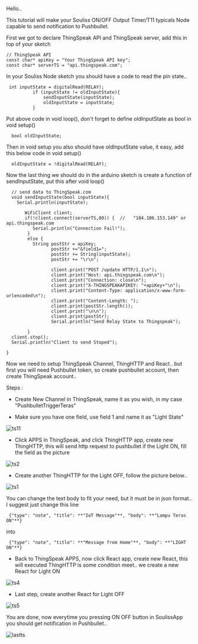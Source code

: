Hello..

This tutorial will make your Souliss ON/OFF Output Timer/T11 typicals Node capable to send notification to Pushbullet.

First we got to declare ThingSpeak API and ThingSpeak server, add this in top of your sketch

```
// ThingSpeak API
const char* apiKey = "Your ThingSpeak API key";
const char* serverTS = "api.thingspeak.com";
```

In your Souliss Node sketch you should have a code to read the pin state..

`````
 int inputState = digitalRead(RELAY);
          if (inputState != oldInputState){
              sendInputState(inputState);
              oldInputState = inputState;
          } 
`````

Put above code in void loop(), don't forget to define oldInputState as bool in void setup()

`  
  bool oldInputState;
` 

Then in void setup you also should have oldInputState value, it easy, add this below code in void setup()  

`  
  oldInputState = !digitalRead(RELAY);
`  

Now the last thing we should do in the arduino sketch is create a function of sendInputState, put this after void loop()

``````````````````````````````
  // send data to ThingSpeak.com
  void sendInputState(bool inputState){
    Serial.println(inputState); 
 
       WiFiClient client;
       if(!client.connect(serverTS,80)) {  //   "184.106.153.149" or api.thingspeak.com
          Serial.println("Connection Fail!");
        }
        else {
          String postStr = apiKey;
                 postStr +="&field1=";
                 postStr += String(inputState);
                 postStr += "\r\n";
 
                 client.print("POST /update HTTP/1.1\n");
                 client.print("Host: api.thingspeak.com\n");
                 client.print("Connection: close\n");
                 client.print("X-THINGSPEAKAPIKEY: "+apiKey+"\n");
                 client.print("Content-Type: application/x-www-form-urlencoded\n");
                 client.print("Content-Length: ");
                 client.print(postStr.length());
                 client.print("\n\n");
                 client.print(postStr);
                 Serial.println("Send Relay State to Thingspeak");
 
        }
  client.stop();
  Serial.println("Client to send Stoped");
  
}
``````````````````````````````

Now we need to setup ThingSpeak Channel, ThingHTTP and React.. but first you will need Pushbullet token, so create pushbullet account, then create ThingSpeak account..

Steps :

- Create New Channel in ThingSpeak, name it as you wish, in my case "PushbulletTriggerTeras"

- Make sure you have one field, use field 1 and name it as "Light State"

![ts11](https://cloud.githubusercontent.com/assets/12625575/8893820/87afe1ac-33ca-11e5-8455-b6cdfa0fc7f2.PNG)

- Click APPS in ThingSpeak, and click ThingHTTP app, create new ThingHTTP, this will send http request to pushbullet if the Light ON, fill the field as the picture

![ts2](https://cloud.githubusercontent.com/assets/12625575/8893826/d39051e2-33ca-11e5-9600-716a0502995a.PNG)

- Create another ThingHTTP for the Light OFF, follow the picture below..

![ts1](https://cloud.githubusercontent.com/assets/12625575/8893767/f16cc176-33c7-11e5-84c5-541380c2a40a.PNG)

You can change the text body to fit your need, but it must be in json format.. I suggest just change this line

` 
{"type": "note", "title": **"IoT Message"**, "body": **"Lampu Teras ON"**}
`

into

` 
{"type": "note", "title": **"Message from Home"**, "body": **"LIGHT ON"**}
` 

- Back to ThingSpeak APPS, now click React app, create new React, this will executed ThingHTTP is some condition meet.. we create a new React for Light ON

![ts4](https://cloud.githubusercontent.com/assets/12625575/8893846/a40e9eaa-33cb-11e5-9e30-f60f7544a95d.PNG)

- Last step, create another React for Light OFF

![ts5](https://cloud.githubusercontent.com/assets/12625575/8893852/c9309792-33cb-11e5-8dae-3713ddfaa0d4.PNG)

You are done, now everytime you pressing ON OFF button in SoulissApp you should get notification in Pushbullet..

![lastts](https://cloud.githubusercontent.com/assets/12625575/8894006/5a3d35ec-33d1-11e5-8a17-ba911328b059.PNG)
